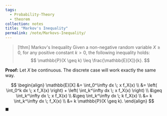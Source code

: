 ```yaml
---
tags:
  - Probability-Theory
  - theorem
collection: notes
title: "Markov's Inequality"
permalink: /note/Markovs-Inequality/
---
```

> [!thm] Markov's Inequality
> Given a non-negative random variable $X \geq 0$, for any positive constant $k > 0$, the following inequality holds:
> $$
> \mathbb{P}(X \geq k) \leq \frac{\mathbb{E}[X]}{k}.
> $$

**Proof:**
Let $X$ be continuous. The discrete case will work exactly the same way.

$$
\begin{align}
\mathbb{E}[X] &= \int_0^\infty dx \; x f_X(x) \\
&= \left( \int_0^k dx \; x f_X(x) \right) + \left( \int_k^\infty dx \; x f_X(x) \right) \\
&\geq \int_k^\infty dx \; x f_X(x) \\
&\geq \int_k^\infty dx \; k f_X(x) \\
&= k \int_k^\infty dx \; f_X(x) \\
&= k \mathbb{P}(X \geq k).
\end{align}
$$
$\blacksquare$
